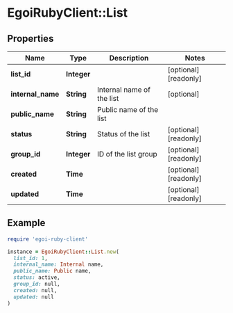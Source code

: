 # EgoiRubyClient::List

## Properties

| Name | Type | Description | Notes |
| ---- | ---- | ----------- | ----- |
| **list_id** | **Integer** |  | [optional][readonly] |
| **internal_name** | **String** | Internal name of the list | [optional] |
| **public_name** | **String** | Public name of the list |  |
| **status** | **String** | Status of the list | [optional][readonly] |
| **group_id** | **Integer** | ID of the list group | [optional][readonly] |
| **created** | **Time** |  | [optional][readonly] |
| **updated** | **Time** |  | [optional][readonly] |

## Example

```ruby
require 'egoi-ruby-client'

instance = EgoiRubyClient::List.new(
  list_id: 1,
  internal_name: Internal name,
  public_name: Public name,
  status: active,
  group_id: null,
  created: null,
  updated: null
)
```

